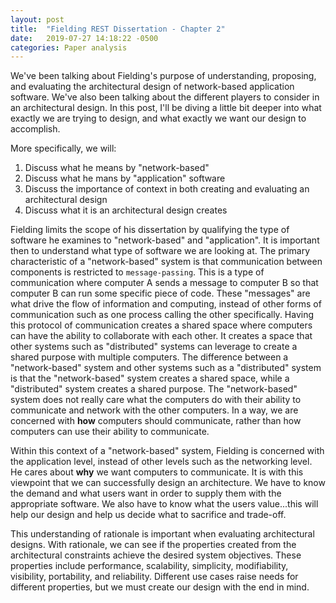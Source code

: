 ```yaml
---
layout: post
title:  "Fielding REST Dissertation - Chapter 2"
date:   2019-07-27 14:18:22 -0500
categories: Paper analysis
---
```


We've been talking about Fielding's purpose of understanding, proposing, and evaluating the architectural design of network-based application software. We've also been talking about the different players to consider in an architectural design. In this post, I'll be diving a little bit deeper into what exactly we are trying to design, and what exactly we want our design to accomplish.

More specifically, we will:
  1. Discuss what he means by "network-based"
  2. Discuss what he mans by "application" software
  3. Discuss the importance of context in both creating and evaluating an architectural design
  4. Discuss what it is an architectural design creates

Fielding limits the scope of his dissertation by qualifying the type of software he examines to "network-based" and "application". It is important then to understand what type of software we are looking at. The primary characteristic of a "network-based" system is that communication between components is restricted to `message-passing`. This is a type of communication where computer A sends a message to computer B so that computer B can run some specific piece of code. These "messages" are what drive the flow of information and computing, instead of other forms of communication such as one process calling the other specifically. Having this protocol of communication creates a shared space where computers can have the ability to collaborate with each other. It creates a space that other systems such as "distributed" systems can leverage to create a shared purpose with multiple computers. The difference between a "network-based" system and other systems such as a "distributed" system is that the "network-based" system creates a shared space, while a "distributed" system creates a shared purpose. The "network-based" system does not really care what the computers do with their ability to communicate and network with the other computers. In a way, we are concerned with **how** computers should communicate, rather than how computers can use their ability to communicate.

Within this context of a "network-based" system, Fielding is concerned with the application level, instead of other levels such as the networking level. He cares about **why** we want computers to communicate. It is with this viewpoint that we can successfully design an architecture. We have to know the demand and what users want in order to supply them with the appropriate software. We also have to know what the users value...this will help our design and help us decide what to sacrifice and trade-off.

This understanding of rationale is important when evaluating architectural designs. With rationale, we can see if the properties created from the architectural constraints achieve the desired system objectives. These properties include performance, scalability, simplicity, modifiability, visibility, portability, and reliability. Different use cases raise needs for different properties, but we must create our design with the end in mind.
